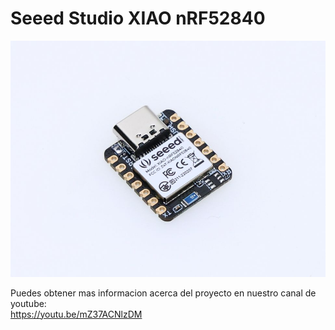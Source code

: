# Seeed Studio XIAO nRF52840






<img src="placa.jpg" alt="logo"/>



Puedes obtener mas informacion acerca del proyecto en nuestro canal de youtube:
<br>
https://youtu.be/mZ37ACNlzDM
